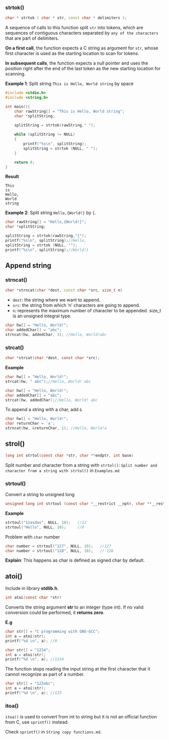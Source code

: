 ### strtok()

```cpp
char * strtok ( char * str, const char * delimiters );
```

A sequence of calls to this function split ``str`` into tokens, which are sequences of contiguous characters separated by ``any of the characters`` that are part of delimiters.

**On a first call**, the function expects a C string as argument for ``str``, whose first character is used as the starting location to scan for tokens.

**In subsequent calls**, the function expects a null pointer and uses the position right after the end of the last token as the new starting location for scanning.

**Example 1**: Split string ``This is Hello, World string`` by space

```cpp
#include <stdio.h>
#include <string.h>

int main(){
    char rawString[] = "This is Hello, World string";
    char *splitString;
    
    splitString = strtok(rawString," ");

    while (splitString != NULL)
    {
        printf("%s\n", splitString);
        splitString = strtok (NULL, " ");
    }

    return 0;
}
```
**Result**

```
This
is
Hello,
World
string
```
**Example 2**: Split string ``Hello,{World!}`` by ``{``.

```c
char rawString[] = "Hello,{World!}";
char *splitString;

splitString = strtok(rawString,"{");
printf("%s\n", splitString);//Hello,
splitString = strtok (NULL, "");
printf("%s\n", splitString);//World!}
```

## Append string

### strncat()

```cpp
char *strncat(char *dest, const char *src, size_t n)
```

* ``dest``: the string where we want to append.
* ``src``: the string from which ‘n’ characters are going to append.
* ``n``: represents the maximum number of character to be appended. size_t is an unsigned integral type.

```cpp
char hw[] = "Hello, World!";
char addedChar[] = "abc";
strncat(hw, addedChar, 3); //Hello, World!abc   
```

### strcat()

```c
char *strcat(char *dest, const char *src);
```
**Example**
```c
char hw[] = "Hello, World!";
strcat(hw, " abc");//Hello, World! abc
```
```c
char hw[] = "Hello, World!";
char addedChar[] = "abc";
strcat(hw, addedChar);//Hello, World! abc
```

To append a string with a char, add ``&``

```c
char hw[] = "Hello, World!";
char returnChar = 'a';
strncat(hw, &returnChar, 1); //Hello, World!a
```

## strol()

```c
long int strtol(const char *str, char **endptr, int base)
```

Split number and character from a string with ``strtol()``: ``Split number and character from a string with strtol()`` in ``Examples.md``

### strtoul()

Convert a string to unsigned long

```c
unsigned long int strtoul (const char *__restrict __nptr, char **__restrict __endptr, int __base)
```
**Example**
```c
strtoul("12asdas", NULL, 10);   //12
strtoul("Hello", NULL, 10);     //0
```
Problem with ``char`` number
```c
char number = strtoul("127", NULL, 10);   //127
char number = strtoul("128", NULL, 10);   //-128
```

**Explain**: This happens as char is defined as signed char by default. 

## atoi()

Include in library **stdlib.h**.

```c
int atoi(const char *str)
```
Converts the string argument **str** to an integer (type int).  If no valid conversion could be performed, it **returns zero**.

**E.g**

```c
char str[] = "C programming with GNU-GCC";
int a = atoi(str);
printf("%d \n", a); //0
```   

```c
char str[] = "1234";
int a = atoi(str);
printf("%d \n", a); //1234
```

The function stops reading the input string at the first character that it cannot recognize as part of a number.

```c
char str[] = "123abc";
int a = atoi(str);
printf("%d \n", a); //123
```

### itoa()

``itoa()`` is used to convert from int to string but it is not an official function from C, use ``sprintf()`` instead.

Check ``sprintf()`` in ``String copy functions.md``.

